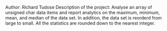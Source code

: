 Author: Richard Tudose
Description of the project: Analyse an array of unsigned char data items and report analytics on the maximum, minimum, mean, and median of the data set. 
In addition, the data set is reorderd from large to small.
All the statistics are rounded down to the nearest integer.
